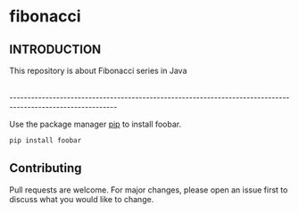 # fibonacci
<h2>INTRODUCTION</h2>
<p> This repository is about Fibonacci series in Java </p>
<br>------------------------------------------------------------------------------------------------------------</br>

Use the package manager [pip](https://pip.pypa.io/en/stable/) to install foobar.

```bash
pip install foobar
```


## Contributing
Pull requests are welcome. For major changes, please open an issue first to discuss what you would like to change.
